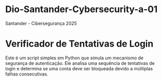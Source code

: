 # Dio-Santander-Cybersecurity-a-01
Santander - Cibersegurança 2025

# Verificador de Tentativas de Login

Este é um script simples em Python que simula um mecanismo de segurança de autenticação. Ele analisa uma sequência de tentativas de login e determina se uma conta deve ser bloqueada devido a múltiplas falhas consecutivas.

